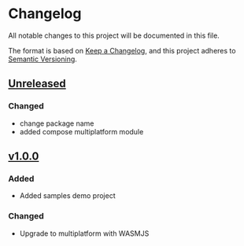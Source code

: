 # Changelog

All notable changes to this project will be documented in this file.

The format is based on [Keep a Changelog](https://keepachangelog.com/en/1.1.0/),
and this project adheres to [Semantic Versioning](https://semver.org/spec/v2.0.0.html).

## [Unreleased] 

### Changed
- change package name
- added compose multiplatform module

## [v1.0.0]

### Added
- Added samples demo project

### Changed
- Upgrade to multiplatform with WASMJS

[unreleased]: https://github.com/ronjunevaldoz/KotlinPaymongo/compare/v1.0.1...HEAD
[v1.0.0]: https://github.com/ronjunevaldoz/KotlinPaymongo/compare/v1.0.0...v1.0.1